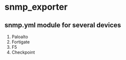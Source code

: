# snmp_exporter
## snmp.yml module for several devices

1. Paloalto
2. Fortigate
3. F5
4. Checkpoint
